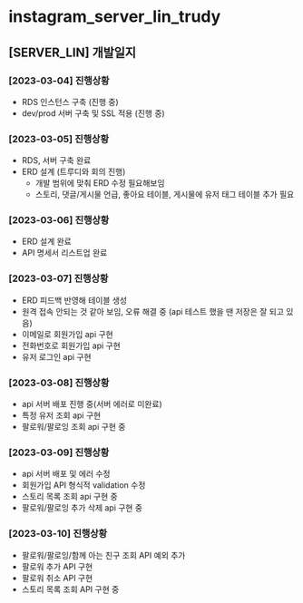 # instagram_server_lin_trudy

## [SERVER_LIN] 개발일지

### [2023-03-04] 진행상황

- RDS 인스턴스 구축 (진행 중)
- dev/prod 서버 구축 및 SSL 적용 (진행 중)

### [2023-03-05] 진행상황

- RDS, 서버 구축 완료
- ERD 설계 (트루디와 회의 진행)
  - 개발 범위에 맞춰 ERD 수정 필요해보임
  - 스토리, 댓글/게시물 언급, 좋아요 테이블, 게시물에 유저 태그 테이블 추가 필요

### [2023-03-06] 진행상황

- ERD 설계 완료
- API 명세서 리스트업 완료

### [2023-03-07] 진행상황

- ERD 피드백 반영해 테이블 생성
- 원격 접속 안되는 것 같아 보임, 오류 해결 중 (api 테스트 했을 땐 저장은 잘 되고 있음)
- 이메일로 회원가입 api 구현
- 전화번호로 회원가입 api 구현
- 유저 로그인 api 구현

### [2023-03-08] 진행상황

- api 서버 배포 진행 중(서버 에러로 미완료)
- 특정 유저 조회 api 구현
- 팔로워/팔로잉 조회 api 구현 중

### [2023-03-09] 진행상황

- api 서버 배포 및 에러 수정
- 회원가입 API 형식적 validation 수정
- 스토리 목록 조회 api 구현 중
- 팔로워/팔로잉 추가 삭제 api 구현 중

### [2023-03-10] 진행상황

- 팔로워/팔로잉/함께 아는 친구 조회 API 예외 추가
- 팔로워 추가 API 구현
- 팔로워 취소 API 구현
- 스토리 목록 조회 API 구현 중


